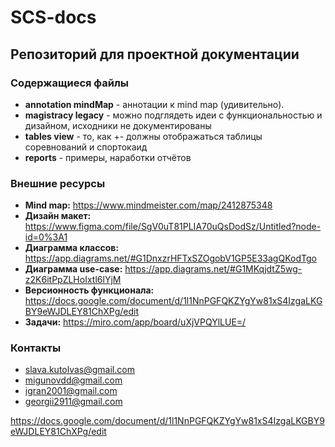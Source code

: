 # SCS-docs

## Репозиторий для проектной документации

### Содержащиеся файлы

+ **annotation mindMap** - аннотации к mind map (удивительно).
+ **magistracy legacy** - можно подглядеть идеи с функциональностью и дизайном, исходники не документированы
+ **tables view** - то, как +- должны отображаться таблицы соревнований и спортокаид
+ **reports** - примеры, наработки отчётов

### Внешние ресурсы

+ **Mind map:** https://www.mindmeister.com/map/2412875348
+ **Дизайн макет:** https://www.figma.com/file/SgV0uT81PLIA70uQsDodSz/Untitled?node-id=0%3A1
+ **Диаграмма классов:** https://app.diagrams.net/#G1DnxzrHFTxSZOgobV1GP5E33agQKodTgo
+ **Диаграмма use-case:** https://app.diagrams.net/#G1MKqjdtZ5wg-z2K6itPpZLHoIxtl6lYjM
+ **Версионность функционала:** https://docs.google.com/document/d/1l1NnPGFQKZYgYw81xS4IzgaLKGBY9eWJDLEY81ChXPg/edit 
+ **Задачи:** https://miro.com/app/board/uXjVPQYlLUE=/

### Контакты

+ slava.kutolvas@gmail.com
+ migunovdd@gmail.com
+ igran2001@gmail.com
+ georgii2911@gmail.com

https://docs.google.com/document/d/1l1NnPGFQKZYgYw81xS4IzgaLKGBY9eWJDLEY81ChXPg/edit
